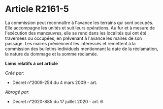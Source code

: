 # Article R2161-5

La commission peut reconnaître à l'avance les terrains qui sont occupés. Elle accompagne les unités et suit leurs opérations.
Au fur et à mesure de l'exécution des manœuvres, elle se rend dans les localités qui ont été traversées ou occupées, en
prévenant à l'avance les maires de son passage. Les maires préviennent les intéressés et remettent à la commission des
bulletins individuels mentionnant la date de la réclamation, la nature du dommage et la somme réclamée.

**Liens relatifs à cet article**

_Créé par_:

  - Décret n°2009-254 du 4 mars 2009 - art.

_Abrogé par_:

  - Décret n°2020-885 du 17 juillet 2020 - art. 6
